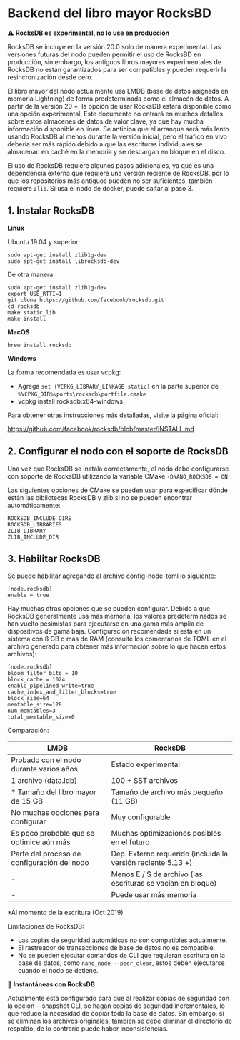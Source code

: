 # Backend del libro mayor RocksBD

:warning: **RocksDB es experimental, no lo use en producción**

RocksDB se incluye en la versión 20.0 solo de manera experimental. Las versiones futuras del nodo pueden permitir el uso de RocksBD en producción, sin embargo, los antiguos libros mayores experimentales de RocksDB no están garantizados para ser compatibles y pueden requerir la resincronización desde cero.

El libro mayor del nodo actualmente usa LMDB (base de datos asignada en memoria Lightning) de forma predeterminada como el almacén de datos. A partir de la versión 20 +, la opción de usar RocksDB estará disponible como una opción experimental. Este documento no entrará en muchos detalles sobre estos almacenes de datos de valor clave, ya que hay mucha información disponible en línea. Se anticipa que el arranque será más lento usando RocksDB al menos durante la versión inicial, pero el tráfico en vivo debería ser más rápido debido a que las escrituras individuales se almacenan en caché en la memoria y se descargan en bloque en el disco.

El uso de RocksDB requiere algunos pasos adicionales, ya que es una dependencia externa que requiere una versión reciente de RocksDB, por lo que los repositorios más antiguos pueden no ser suficientes, también requiere `zlib`. Si usa el nodo de docker, puede saltar al paso 3.

## 1. Instalar RocksDB

**Linux**

Ubuntu 19.04 y superior: 

```
sudo apt-get install zlib1g-dev
sudo apt-get install librocksdb-dev
```

De otra manera:

```
sudo apt-get install zlib1g-dev
export USE_RTTI=1
git clone https://github.com/facebook/rocksdb.git
cd rocksdb
make static_lib
make install
```

**MacOS**

 `brew install rocksdb` 

**Windows**

La forma recomendada es usar vcpkg:

-  Agrega `set (VCPKG_LIBRARY_LINKAGE static)` en la parte superior de `%VCPKG_DIR%\ports\rocksdb\portfile.cmake` 
-  vcpkg install rocksdb:x64-windows 

Para obtener otras instrucciones más detalladas, visite la página oficial:

https://github.com/facebook/rocksdb/blob/master/INSTALL.md

## 2. Configurar el nodo con el soporte de RocksDB

Una vez que RocksDB se instala correctamente, el nodo debe configurarse con soporte de RocksDB utilizando la variable CMake `-DNANO_ROCKSDB = ON`

Las siguientes opciones de CMake se pueden usar para especificar dónde están las bibliotecas RocksDB y zlib si no se pueden encontrar automáticamente:

```
ROCKSDB_INCLUDE_DIRS
ROCKSDB_LIBRARIES
ZLIB_LIBRARY
ZLIB_INCLUDE_DIR
```

## 3. Habilitar RocksDB

Se puede habilitar agregando al archivo config-node-toml lo siguiente:

```
[node.rocksdb]
enable = true
```

Hay muchas otras opciones que se pueden configurar. Debido a que RocksDB generalmente usa más memoria, los valores predeterminados se han vuelto pesimistas para ejecutarse en una gama más amplia de dispositivos de gama baja. Configuración recomendada si está en un sistema con 8 GB o más de RAM (consulte los comentarios de TOML en el archivo generado para obtener más información sobre lo que hacen estos archivos):

```
[node.rocksdb]
bloom_filter_bits = 10
block_cache = 1024
enable_pipelined_write=true
cache_index_and_filter_blocks=true
block_size=64
memtable_size=128
num_memtables=3
total_memtable_size=0
```

Comparación:

| LMDB                                        | RocksDB                                                      |
| ------------------------------------------- | ------------------------------------------------------------ |
| Probado con el nodo durante varios años     | Estado experimental                                          |
| 1 archivo (data.ldb)                        | 100 + SST archivos                                           |
| * Tamaño del libro mayor de 15 GB           | Tamaño de archivo más pequeño (11 GB)                        |
| No muchas opciones para configurar          | Muy configurable                                             |
| Es poco probable que se optimice aún más    | Muchas optimizaciones posibles en el futuro                  |
| Parte del proceso de configuración del nodo | Dep. Externo requerido (incluida la versión reciente 5.13 +) |
| -                                           | Menos E / S de archivo (las escrituras se vacían en bloque)  |
| -                                           | Puede usar más memoria                                       |

*Al momento de la escritura (Oct 2019)

Limitaciones de RocksDB:

- Las copias de seguridad automáticas no son compatibles actualmente.
- El rastreador de transacciones de base de datos no es compatible.
- No se pueden ejecutar comandos de CLI que requieran escritura en la base de datos, como `nano_node --peer_clear`, estos deben ejecutarse cuando el nodo se detiene.

:pencil: **Instantáneas con RocksDB**

Actualmente está configurado para que al realizar copias de seguridad con la opción --snapshot CLI, se hagan copias de seguridad incrementales, lo que reduce la necesidad de copiar toda la base de datos. Sin embargo, si se eliminan los archivos originales, también se debe eliminar el directorio de respaldo, de lo contrario puede haber inconsistencias.

